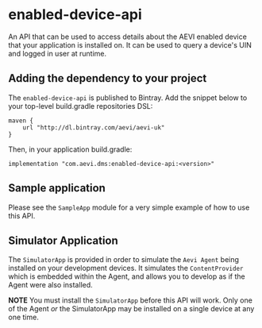 # enabled-device-api
An API that can be used to access details about the AEVI enabled device that your application is installed on.
It can be used to query a device's UIN and logged in user at runtime.

## Adding the dependency to your project

The `enabled-device-api` is published to Bintray. Add the snippet below to your top-level build.gradle repositories DSL:
```
maven {
    url "http://dl.bintray.com/aevi/aevi-uk"
}
```

Then, in your application build.gradle:

```
implementation "com.aevi.dms:enabled-device-api:<version>"
```

## Sample application

Please see the `SampleApp` module for a very simple example of how to use this API.

## Simulator Application

The `SimulatorApp` is provided in order to simulate the `Aevi Agent` being installed on your development devices.
It simulates the `ContentProvider` which is embedded within the Agent, and allows you to develop as if the Agent were also installed.

**NOTE**
You must install the `SimulatorApp` before this API will work.
Only one of the Agent *or* the SimulatorApp may be installed on a single device at any one time.
